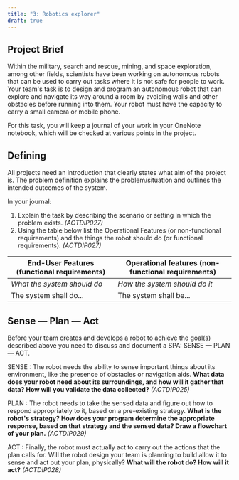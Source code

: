 ```yaml
---
title: "3: Robotics explorer"
draft: true
---
```

## Project Brief
Within the military, search and rescue, mining, and space exploration, among other fields, scientists have been working on autonomous robots that can be used to carry out tasks where it is not safe for people to work. Your team's task is to design and program an autonomous robot that can explore and navigate its way around a room by avoiding walls and other obstacles before running into them. Your robot must have the capacity to carry a small camera or mobile 
phone.

For this task, you will keep a journal of your work in your OneNote notebook, which will be checked at various points in the project.

## Defining
All projects need an introduction that clearly states what aim of the project is. The problem definition explains the problem/situation and outlines the intended outcomes of the system. 

In your journal:
1. Explain the task by describing the scenario or setting in which the problem exists. *(ACTDIP027)*
2. Using the table below list the Operational Features (or non-functional requirements) and the things the robot should do (or functional requirements). *(ACTDIP027)*

End-User Features (functional requirements) |Operational features (non-functional requirements)
---|---
*What the system should do* | *How the system should do it*
The system shall do...|The system shall be...

## Sense &mdash; Plan &mdash; Act
Before your team creates and develops a robot to achieve the goal(s) described above you need to discuss and document a SPA: SENSE &mdash; PLAN &mdash; ACT. 

SENSE
: The robot needs the ability to sense important things about its environment, like the presence of obstacles or navigation aids. **What data does your robot need about its surroundings, and how will it gather that data? How will you validate the data collected?** *(ACTDIP025)* 

PLAN
: The robot needs to take the sensed data and figure out how to respond appropriately to it, based on a pre-existing strategy. **What is the robot's strategy? How does your program determine the appropriate response, based on that strategy and the sensed data? Draw a flowchart of your plan.** *(ACTDIP029)* 

ACT
: Finally, the robot must actually act to carry out the actions that the plan calls for. Will the robot design your team is planning to build allow it to sense and act out your plan, physically? **What will the robot do? How will it act?** *(ACTDIP028)*